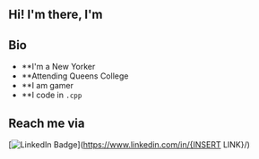 ## Hi! I'm there, I'm 

## Bio
* **I'm a New Yorker
* **Attending Queens College
* **I am gamer
* **I code in `.cpp`

## Reach me via
[![LinkedIn Badge](https://img.shields.io/badge/LinkedIn-Profile-informational?style=flat&logo=linkedin&logoColor=white&color=0D76A8)](https://www.linkedin.com/in/{INSERT LINK}/)